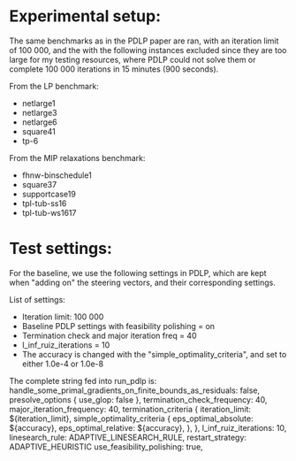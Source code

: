 # Experimental setup: 
The same benchmarks as in the PDLP paper are ran, with an iteration limit of 100 000, and the with the following instances excluded since they are too large for my testing resources, where PDLP could not solve them or complete 100 000 iterations in 15 minutes (900 seconds).

From the LP benchmark:
- netlarge1
- netlarge3
- netlarge6
- square41
- tp-6

From the MIP relaxations benchmark:
- fhnw-binschedule1
- square37
- supportcase19
- tpl-tub-ss16
- tpl-tub-ws1617

# Test settings:
For the baseline, we use the following settings in PDLP, which are kept when "adding on" the steering vectors, and their corresponding settings.

List of settings: 
- Iteration limit: 100 000
- Baseline PDLP settings with feasibility polishing = on
- Termination check and major iteration freq = 40
- l_inf_ruiz_iterations = 10
- The accuracy is changed with the "simple_optimality_criteria", and set to either 1.0e-4 or 1.0e-8  

The complete string fed into run_pdlp is: 
    handle_some_primal_gradients_on_finite_bounds_as_residuals: false,
    presolve_options {
        use_glop: false
    },
    termination_check_frequency: 40,
    major_iteration_frequency: 40,
    termination_criteria {
        iteration_limit: ${iteration_limit},
        simple_optimality_criteria {
            eps_optimal_absolute: ${accuracy},
            eps_optimal_relative: ${accuracy},
        },
    },
    l_inf_ruiz_iterations: 10,
    linesearch_rule: ADAPTIVE_LINESEARCH_RULE,
    restart_strategy: ADAPTIVE_HEURISTIC
    use_feasibility_polishing: true,
